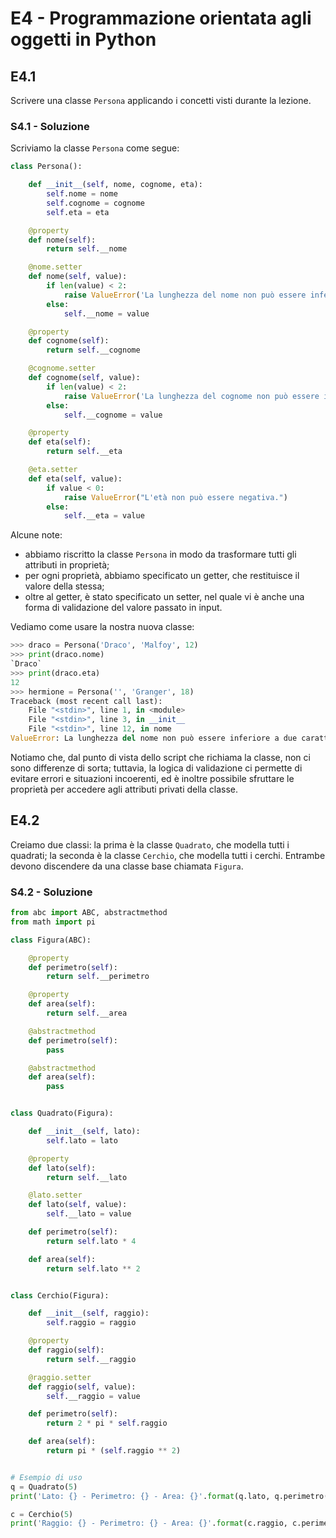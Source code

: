 # E4 - Programmazione orientata agli oggetti in Python

## E4.1

Scrivere una classe `Persona` applicando i concetti visti durante la lezione.

### S4.1 - Soluzione

Scriviamo la classe `Persona` come segue:

```py
class Persona():

	def __init__(self, nome, cognome, eta):
		self.nome = nome
		self.cognome = cognome
		self.eta = eta

	@property
	def nome(self):
		return self.__nome

	@nome.setter
	def nome(self, value):
		if len(value) < 2:
			raise ValueError('La lunghezza del nome non può essere inferiore a due caratteri.')
		else:
			self.__nome = value

	@property
	def cognome(self):
		return self.__cognome

	@cognome.setter
	def cognome(self, value):
		if len(value) < 2:
			raise ValueError('La lunghezza del cognome non può essere inferiore a due caratteri.')
		else:
			self.__cognome = value

	@property
	def eta(self):
		return self.__eta

	@eta.setter
	def eta(self, value):
		if value < 0:
			raise ValueError("L'età non può essere negativa.")
		else:
			self.__eta = value
```

Alcune note:

* abbiamo riscritto la classe `Persona` in modo da trasformare tutti gli attributi in proprietà;
* per ogni proprietà, abbiamo specificato un getter, che restituisce il valore della stessa;
* oltre al getter, è stato specificato un setter, nel quale vi è anche una forma di validazione del valore passato in input.

Vediamo come usare la nostra nuova classe:

```py
>>> draco = Persona('Draco', 'Malfoy', 12)
>>>	print(draco.nome)
`Draco`
>>> print(draco.eta)
12
>>> hermione = Persona('', 'Granger', 18)
Traceback (most recent call last):
    File "<stdin>", line 1, in <module>
    File "<stdin>", line 3, in __init__
    File "<stdin>", line 12, in nome
ValueError: La lunghezza del nome non può essere inferiore a due caratteri.
```

Notiamo che, dal punto di vista dello script che richiama la classe, non ci sono differenze di sorta; tuttavia, la logica di validazione ci permette di evitare errori e situazioni incoerenti, ed è inoltre possibile sfruttare le proprietà per accedere agli attributi privati della classe.

## E4.2

Creiamo due classi: la prima è la classe `Quadrato`, che modella tutti i quadrati; la seconda è la classe `Cerchio`, che modella tutti i cerchi. Entrambe devono discendere da una classe base chiamata `Figura`.

### S4.2 - Soluzione

```py
from abc import ABC, abstractmethod
from math import pi

class Figura(ABC):

    @property
    def perimetro(self):
        return self.__perimetro

    @property
    def area(self):
        return self.__area

    @abstractmethod
    def perimetro(self):
        pass

    @abstractmethod
    def area(self):
        pass


class Quadrato(Figura):

    def __init__(self, lato):
        self.lato = lato

    @property
    def lato(self):
        return self.__lato

    @lato.setter
    def lato(self, value):
        self.__lato = value

    def perimetro(self):
        return self.lato * 4

    def area(self):
        return self.lato ** 2


class Cerchio(Figura):

    def __init__(self, raggio):
        self.raggio = raggio

    @property
    def raggio(self):
        return self.__raggio

    @raggio.setter
    def raggio(self, value):
        self.__raggio = value

    def perimetro(self):
        return 2 * pi * self.raggio

    def area(self):
        return pi * (self.raggio ** 2)


# Esempio di uso
q = Quadrato(5)
print('Lato: {} - Perimetro: {} - Area: {}'.format(q.lato, q.perimetro(), q.area()))

c = Cerchio(5)
print('Raggio: {} - Perimetro: {} - Area: {}'.format(c.raggio, c.perimetro(), c.area()))
```
